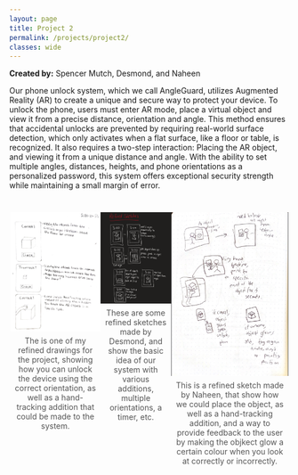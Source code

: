 ```yaml
---
layout: page
title: Project 2
permalink: /projects/project2/
classes: wide
---
```

<!-- Swiper for photo sliding -->
<link rel="stylesheet" href="https://unpkg.com/swiper/swiper-bundle.min.css" />
<script src="https://unpkg.com/swiper/swiper-bundle.min.js"></script>
<!-- Fancybox CSS -->
<link rel="stylesheet" href="https://cdnjs.cloudflare.com/ajax/libs/fancybox/3.5.7/jquery.fancybox.min.css" />
<!-- jQuery (required for Fancybox) -->
<script src="https://code.jquery.com/jquery-3.6.0.min.js"></script>
<!-- Fancybox JS -->
<script src="https://cdnjs.cloudflare.com/ajax/libs/fancybox/3.5.7/jquery.fancybox.min.js"></script>

**Created by:** Spencer Mutch, Desmond, and Naheen
<div class="content">
Our phone unlock system, which we call AngleGuard, utilizes Augmented Reality (AR) to create a unique and secure way to protect your device. To unlock the phone, users must enter AR mode, place a virtual object and view it from a precise distance, orientation and angle.
This method ensures that accidental unlocks are prevented by requiring real-world surface detection, which only activates when a flat surface, like a floor or table, is recognized. It also requires a two-step interaction: Placing the AR object, and viewing it from a unique distance and angle.
With the ability to set multiple angles, distances, heights, and phone orientations as a personalized password, this system offers exceptional security strength while maintaining a small margin of error.
</div>

<div class="swiper-wrapper-container">
  <div class="swiper-container">
    <div class="swiper-wrapper">
      <div class="swiper-slide">
        <img src="/assets/images/drawing-refined.png" alt="Photo 1">
        <div class="caption">The is one of my refined drawings for the project, showing how you can unlock the device using the correct orientation, as well as a hand-tracking addition that could be made to the system.</div>
      </div>
      <div class="swiper-slide">
        <a href="/assets/images/desmond.png" data-fancybox="gallery">
          <img src="/assets/images/desmond.png" alt="Photo 2">
        </a>
        <div class="caption">These are some refined sketches made by Desmond, and show the basic idea of our system with various additions, multiple orientations, a timer, etc.</div>
      </div>
      <div class="swiper-slide">
        <a href="/assets/images/Naheen.png" data-fancybox="gallery">
          <img src="/assets/images/Naheen.png" alt="Photo 3">
        </a>
        <div class="caption">This is a refined sketch made by Naheen, that show how we could place the object, as well as a hand-tracking addition, and a way to provide feedback to the user by making the objkect glow a certain colour when you look at correctly or incorrectly.</div>
      </div>
    </div>
    <!-- Add Pagination -->
    <div class="swiper-pagination"></div>
    <!-- Add Navigation -->
    <div class="swiper-button-next"></div>
    <div class="swiper-button-prev"></div>
  </div>
</div>

<style>
  .content {
    margin-bottom: 20px;
  }
  
  .swiper-wrapper-container {
    display: flex;
    justify-content: center; /* Center horizontally */
    width: 100%; /* Make it full width */
  }
  .swiper-container {
    width: 500px;
    height: 600px; /* Set desired height */
    margin: 20px 0;
    position: relative;
  }
  .swiper-wrapper {
    display: flex;
  }
  .swiper-slide {
    display: flex; /* Use flexbox for centering */
    flex-direction: column;
    justify-content: center; /* Center content */
    align-items: center; /* Center vertically */
    height: 100%;
  }
  .swiper-slide a {
    display: flex;
    justify-content: center;
    align-items: center;
    width: 100%;
  }
  .swiper-slide img {
    width: 100%; /* Ensure images take full width */
    height: auto;
    max-height: 100%; /* Prevent overflow */
    object-fit: contain; /* Keep aspect ratio */
  }
  .caption {
    text-align: center;
    font-size: 14px;
    padding: 8px;
    color: #555;
  }
  /* Adjust button styles */
  .swiper-button-next,
  .swiper-button-prev {
    color: #000;
    width: 30px;
    height: 30px;
    top: 50%;
    transform: translateY(-50%);
    z-index: 10; /* Ensure buttons are on top */
    position: absolute;
  }

  .swiper-button-next {
    right: -50px; /* Position next button */
  }

  .swiper-button-prev {
    left: -50px; /* Position prev button */
  }

  .swiper-pagination {
    bottom: -70px; /* Position pagination correctly */
    text-align: center; /* Center pagination indicators */
    position: absolute;
    left: 0;
    right: 0;
  }
</style>

<script>
  $(document).ready(function() {
    new Swiper('.swiper-container', {
      loop: true,
      centeredSlides: true,
      slidesPerView: 1, // Ensure only one image is visible
      spaceBetween: 800, // Remove space between slides
      navigation: {
        nextEl: '.swiper-button-next',
        prevEl: '.swiper-button-prev',
      },
      pagination: {
        el: '.swiper-pagination',
        clickable: true,
      },
    });
    
    // Initialize Fancybox
    $('[data-fancybox="gallery"]').fancybox({
      loop: true,
      transitionEffect: "fade",
    });
  });
</script>
